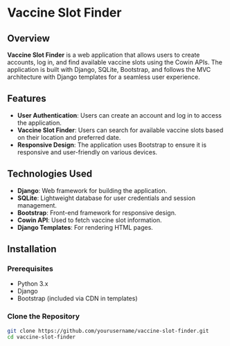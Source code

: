 # Vaccine Slot Finder

## Overview

**Vaccine Slot Finder** is a web application that allows users to create accounts, log in, and find available vaccine slots using the Cowin APIs. The application is built with Django, SQLite, Bootstrap, and follows the MVC architecture with Django templates for a seamless user experience.

## Features

- **User Authentication**: Users can create an account and log in to access the application.
- **Vaccine Slot Finder**: Users can search for available vaccine slots based on their location and preferred date.
- **Responsive Design**: The application uses Bootstrap to ensure it is responsive and user-friendly on various devices.

## Technologies Used

- **Django**: Web framework for building the application.
- **SQLite**: Lightweight database for user credentials and session management.
- **Bootstrap**: Front-end framework for responsive design.
- **Cowin API**: Used to fetch vaccine slot information.
- **Django Templates**: For rendering HTML pages.

## Installation

### Prerequisites

- Python 3.x
- Django
- Bootstrap (included via CDN in templates)

### Clone the Repository

```bash
git clone https://github.com/yourusername/vaccine-slot-finder.git
cd vaccine-slot-finder
```
